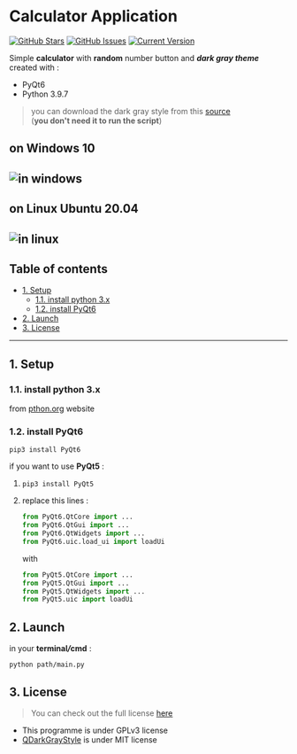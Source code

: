# Calculator Application 

[![GitHub Stars](https://img.shields.io/github/stars/Issam-seghir/CalculatorApp-v1)](https://github.com/Issam-seghir/CalculatorApp-v1/stargazers) [![GitHub Issues](https://img.shields.io/github/issues/Issam-seghir/CalculatorApp-v1)](https://github.com/Issam-seghir/CalculatorApp-v1/issues) [![Current Version](https://img.shields.io/badge/version-1.0-yellow.svg)](https://github.com/Issam-seghir/CalculatorApp-v1)

Simple **calculator** with **random** number button and **_dark gray theme_** created with :

- PyQt6
- Python 3.9.7

> you can download the dark gray style from this [source](https://github.com/mstuttgart/qdarkgraystyle/tree/master)  
> (**you don't need it to run the script**)

## **on Windows 10**

## ![in windows](https://i.imgur.com/fddyaGC.png)

## **on Linux Ubuntu 20.04**

## ![in linux](https://i.imgur.com/HhVN6wh.png)

## Table of contents

  - [1. Setup](#1-setup)
    - [1.1. install python 3.x](#11-install-python-3x)
    - [1.2. install PyQt6](#12-install-pyqt6)
  - [2. Launch](#2-launch)
  - [3. License](#3-license)

---

<!--
## Features
## To-do
## Team
-->

## 1. Setup

### 1.1. install python 3.x

from [pthon.org](https://www.python.org/downloads/) website

### 1.2. install PyQt6

`pip3 install PyQt6`

if you want to use **PyQt5** :

1. `pip3 install PyQt5`
2. replace this lines :

   ```python
   from PyQt6.QtCore import ...
   from PyQt6.QtGui import ...
   from PyQt6.QtWidgets import ...
   from PyQt6.uic.load_ui import loadUi

   ```

   with

   ```python
   from PyQt5.QtCore import ...
   from PyQt5.QtGui import ...
   from PyQt5.QtWidgets import ...
   from PyQt5.uic import loadUi

   ```

## 2. Launch

in your **terminal**_**/**_**cmd** :

`python path/main.py`

## 3. License
> You can check out the full license [here](https://github.com/Issam-seghir/Calculator-App/edit/master/LICENSE)
- This programme is under GPLv3 license
- [QDarkGrayStyle](https://github.com/mstuttgart/qdarkgraystyle/tree/master) is under MIT license
